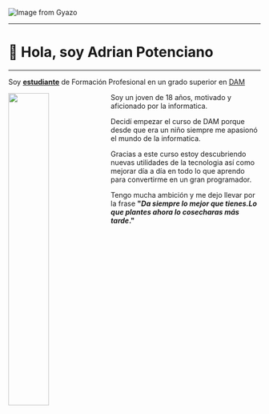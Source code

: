 ![Image from Gyazo](https://i.gyazo.com/70f15d55d21d7628056bb3e59543ff21.png)

---
# 👋 Hola, soy Adrian Potenciano 

___
Soy [**estudiante**](https://www.iesluisvives.es/) de Formación Profesional en un grado superior en [DAM](https://www.todofp.es/que-como-y-donde-estudiar/que-estudiar/familia/loe/informatica-comunicaciones/des-aplicaciones-multiplataforma.html)



<img src=https://o.remove.bg/downloads/a9f9633a-3cf5-4389-9e57-5ffcdfc923b8/octocat-1665739343890-removebg-preview-removebg-preview.png width=40% align=left />

Soy un joven de 18 años, motivado y aficionado por la informatica.

Decidí empezar el curso de DAM porque desde que era un niño siempre me apasionó el mundo de la informatica.

Gracias a este curso estoy descubriendo nuevas utilidades de la tecnologia así como mejorar día a día en todo lo que aprendo para convertirme en un gran programador.

Tengo mucha ambición y me dejo llevar por la frase __"*Da siempre lo mejor que tienes.Lo que plantes ahora lo cosecharas más tarde*."__
